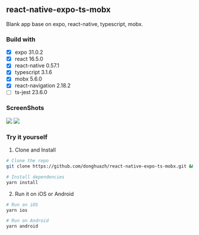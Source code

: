 ## react-native-expo-ts-mobx

Blank app base on expo, react-native, typescript, mobx.

### Build with

- [x] expo 31.0.2
- [x] react 16.5.0
- [x] react-native 0.57.1
- [x] typescript 3.1.6
- [x] mobx 5.6.0
- [x] react-navigation 2.18.2
- [ ] ts-jest 23.6.0

### ScreenShots

![](https://ws3.sinaimg.cn/bmiddle/006tNbRwly1fxtur7ejjjj30u01szgra.jpg)
![](https://ws3.sinaimg.cn/bmiddle/006tNbRwly1fxtusydb87j30py1cqgrs.jpg)

### Try it yourself

1. Clone and Install

```bash
# Clone the repo
git clone https://github.com/donghuazh/react-native-expo-ts-mobx.git && cd $_

# Install dependencies
yarn install
```

2. Run it on iOS or Android

```bash
# Run on iOS
yarn ios

# Run on Android
yarn android
```
